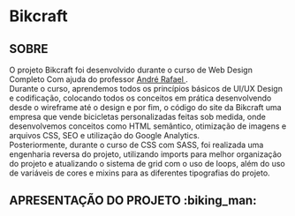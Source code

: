# Bikcraft

<h2> SOBRE </h2>

<p> O projeto Bikcraft foi desenvolvido durante o curso de Web Design Completo Com ajuda do professor <a href="https://andrerafael.com" target="_blank"> André Rafael </a>. <br> Durante o curso, aprendemos todos os princípios básicos de UI/UX Design e codificação, colocando todos os conceitos em prática desenvolvendo desde o wireframe até o design e por fim, o código do site da Bikcraft uma empresa que vende bicicletas personalizadas feitas sob medida, onde desenvolvemos conceitos como HTML semântico, otimização de imagens e arquivos CSS, SEO e utilização do Google Analytics.
<br> Posteriormente, durante o curso de CSS com SASS, foi realizada uma engenharia reversa do projeto, utilizando imports para melhor organização do projeto e atualizando o sistema de grid com o uso de loops, além do uso de variáveis de cores e mixins para as diferentes tipografias do projeto. </p>

<h2> APRESENTAÇÃO DO PROJETO :biking_man: </h2>



